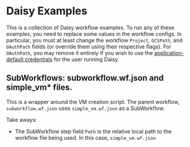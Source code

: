 # Daisy Examples
This is a collection of Daisy workflow examples. To run any of these examples,
you need to replace some values in the workflow configs. In particular, you
must at least change the workflow `Project`, `GCSPath`, and `OAuthPath` fields
(or override them using their respective flags). For `OAuthPath`, you may
remove it entirely if you wish to use the [application-default credentials](#https://cloud.google.com/sdk/gcloud/reference/auth/application-default/login)
for the user running Daisy.

## SubWorkflows: subworkflow.wf.json and simple_vm* files.
This is a wrapper around the VM creation script. The parent workflow, 
`subworkflow.wf.json` uses `simple_vm.wf.json` as a SubWorkflow.

Take aways:
* The SubWorkflow step field `Path` is the relative local path to the workflow
  file being used. In this case, `simple_vm.wf.json`
